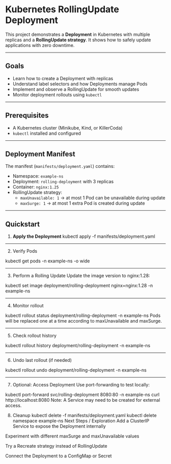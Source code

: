 # Kubernetes RollingUpdate Deployment

This project demonstrates a **Deployment** in Kubernetes with multiple replicas and a **RollingUpdate strategy**. It shows how to safely update applications with zero downtime.

---

## Goals
- Learn how to create a Deployment with replicas
- Understand label selectors and how Deployments manage Pods
- Implement and observe a RollingUpdate for smooth updates
- Monitor deployment rollouts using `kubectl`

---

## Prerequisites
- A Kubernetes cluster (Minikube, Kind, or KillerCoda)
- `kubectl` installed and configured

---

## Deployment Manifest

The manifest (`manifests/deployment.yaml`) contains:
- Namespace: `example-ns`
- Deployment: `rolling-deployment` with 3 replicas
- Container: `nginx:1.25`
- RollingUpdate strategy:
  - `maxUnavailable: 1` → at most 1 Pod can be unavailable during update
  - `maxSurge: 1` → at most 1 extra Pod is created during update

---

## Quickstart

1. **Apply the Deployment**
kubectl apply -f manifests/deployment.yaml

--------------------------------------------------------------
2. Verify Pods

kubectl get pods -n example-ns -o wide

--------------------------------------------------------------
3. Perform a Rolling Update
Update the image version to nginx:1.28:

kubectl set image deployment/rolling-deployment nginx=nginx:1.28 -n example-ns

------------------------------------------
4. Monitor rollout

kubectl rollout status deployment/rolling-deployment -n example-ns
Pods will be replaced one at a time according to maxUnavailable and maxSurge.

-------------------------------------------
5. Check rollout history

kubectl rollout history deployment/rolling-deployment -n example-ns

--------------------------------------------------------------
6. Undo last rollout (if needed)


kubectl rollout undo deployment/rolling-deployment -n example-ns

---------------------------------------------------------------
7. Optional: Access Deployment
Use port-forwarding to test locally:

kubectl port-forward svc/rolling-deployment 8080:80 -n example-ns
curl http://localhost:8080
Note: A Service may need to be created for external access.

8. Cleanup
kubectl delete -f manifests/deployment.yaml
kubectl delete namespace example-ns
Next Steps / Exploration
Add a ClusterIP Service to expose the Deployment internally

Experiment with different maxSurge and maxUnavailable values

Try a Recreate strategy instead of RollingUpdate

Connect the Deployment to a ConfigMap or Secret
